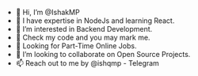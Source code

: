 - 👋 Hi, I’m @IshakMP
- 🌱 I have expertise in NodeJs and learning React.
- 👀 I’m interested in Backend Development.
- 👴 Check my code and you may mark me.
- 🍳 Looking for Part-Time Online Jobs.
- 💞️ I’m looking to collaborate on Open Source Projects.
- 📫 Reach out to me by @ishqmp - Telegram

<!---
IshakMP/IshakMP is a ✨ special ✨ repository because its `README.md` (this file) appears on your GitHub profile.
You can click the Preview link to take a look at your changes.
--->
